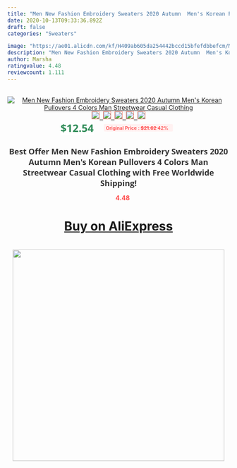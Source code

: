 ```yaml
---
title: "Men New Fashion Embroidery Sweaters 2020 Autumn  Men's Korean Pullovers  4 Colors Man Streetwear Casual Clothing"
date: 2020-10-13T09:33:36.892Z
draft: false
categories: "Sweaters"

image: "https://ae01.alicdn.com/kf/H409ab605da254442bccd15bfefdbbefcm/Men-New-Fashion-Embroidery-Sweaters-2020-Autumn-Men-s-Korean-Pullovers-4-Colors-Man-Streetwear-Casual.jpg"
description: "Men New Fashion Embroidery Sweaters 2020 Autumn  Men's Korean Pullovers  4 Colors Man Streetwear Casual Clothing"
author: Marsha
ratingvalue: 4.48
reviewcount: 1.111
---
```

<br>
<div style="text-align: center;">
<a href="https://s.click.aliexpress.com/e/_AoePtx" target="_blank" rel="nofollow noopener noreferrer"><img alt="Men New Fashion Embroidery Sweaters 2020 Autumn  Men's Korean Pullovers  4 Colors Man Streetwear Casual Clothing" class="magnifier-image" src="https://ae01.alicdn.com/kf/H409ab605da254442bccd15bfefdbbefcm/Men-New-Fashion-Embroidery-Sweaters-2020-Autumn-Men-s-Korean-Pullovers-4-Colors-Man-Streetwear-Casual.jpg_640x640.jpg">
<br>
<img style="border:1px solid salmon" src="https://ae01.alicdn.com/kf/H409ab605da254442bccd15bfefdbbefcm/Men-New-Fashion-Embroidery-Sweaters-2020-Autumn-Men-s-Korean-Pullovers-4-Colors-Man-Streetwear-Casual.jpg_120x120.jpg">&nbsp;&nbsp;<img style="border:1px solid salmon" src="https://ae01.alicdn.com/kf/H29c88b87877f451da65ebc6bb936bc9eu/Men-New-Fashion-Embroidery-Sweaters-2020-Autumn-Men-s-Korean-Pullovers-4-Colors-Man-Streetwear-Casual.jpg_120x120.jpg">&nbsp;&nbsp;<img style="border:1px solid salmon" src="https://ae01.alicdn.com/kf/H5d61981f798341e9bb3038f8714a94897/Men-New-Fashion-Embroidery-Sweaters-2020-Autumn-Men-s-Korean-Pullovers-4-Colors-Man-Streetwear-Casual.jpg_120x120.jpg">&nbsp;&nbsp;<img style="border:1px solid salmon" src="https://ae01.alicdn.com/kf/H2bbb4bcb049748ffaadbe5a2f7334e55f/Men-New-Fashion-Embroidery-Sweaters-2020-Autumn-Men-s-Korean-Pullovers-4-Colors-Man-Streetwear-Casual.jpg_120x120.jpg">&nbsp;&nbsp;<img style="border:1px solid salmon" src="https://ae01.alicdn.com/kf/H02a479703b064a459c09eaa991b3cff2c/Men-New-Fashion-Embroidery-Sweaters-2020-Autumn-Men-s-Korean-Pullovers-4-Colors-Man-Streetwear-Casual.jpg_120x120.jpg"></a></div><br0>
<div style="text-align: center;"><span style="background-color: white; border: 0px; box-sizing: border-box; color: seagreen; display: inline-block; font-family: &quot;open sans&quot; , &quot;arial&quot; , &quot;helvetica&quot; , sans-serif , &quot;heiti&quot;; font-size: 24px; font-stretch: inherit; font-weight: 700; line-height: inherit; margin: 0px 10px 0px 0px; padding: 0px; vertical-align: middle;">$12.54 </span>
<span style="background: rgb(255 , 241 , 241); border-radius: 3px; border: 0px; box-sizing: border-box; color: #ff4747; display: inline-block; font-family: inherit; font-size: 12px; font-stretch: inherit; font-style: inherit; font-variant: inherit; font-weight: 600; line-height: inherit; margin: 0px; padding: 2px 5px; transform: scale(0.9); vertical-align: middle;">Original Price : <b style="text-decoration: line-through;">$21.62 </b> 42%&nbsp;&nbsp;</span></div>
<h1 style="color: #333333; display: inline-block; font-family: &quot;open sans&quot; , &quot;arial&quot; , &quot;helvetica&quot; , sans-serif , &quot;heiti&quot;; font-size: 18px; font-stretch: inherit; font-weight: 700; text-align: center;">Best Offer Men New Fashion Embroidery Sweaters 2020 Autumn  Men's Korean Pullovers  4 Colors Man Streetwear Casual Clothing with Free Worldwide Shipping!</h1>
<div style="color: #ff4747; text-align: center;">
<img src="https://4.bp.blogspot.com/-M0ZcTcb-5uY/XleCXlxnR4I/AAAAAAAAAEc/OrjgMkXV1oMQFaCRZj5HQwOCBcu3w1FegCPcBGAYYCw/s1600/star.png" style="height: 15px;">&nbsp;<b>4.48</b></div>
<div class="button_cont" align="center"><a class="buynow_a" href="https://s.click.aliexpress.com/e/_AoePtx" target="_blank" rel="nofollow noopener noreferrer"><H1>Buy on AliExpress</H1></a></div><br>
<div class="separator" style="clear: both; text-align: center;">
<img src="https://lh3.googleusercontent.com/-pTy5HemUv9M/XlePHvY0dAI/AAAAAAAAAE4/0nX5iRUoIWY8eMW9Dpxeirr157OZliDIgCLcBGAsYHQ/s1600/badge.gif" width="480">
</div>
